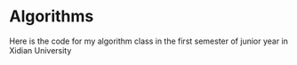 # Algorithms
Here is the code for my algorithm class in the first semester of junior year in Xidian University
